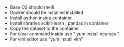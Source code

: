 
* Base OS should rhel8
* Docker should be installed installed
* Install python inside container
* Install libraries scikit-learn , pandas in container 
* Copy the dataset to the container
* For clear command inside use " yum install ncurses "
* For vim editor use "yum install vim"
